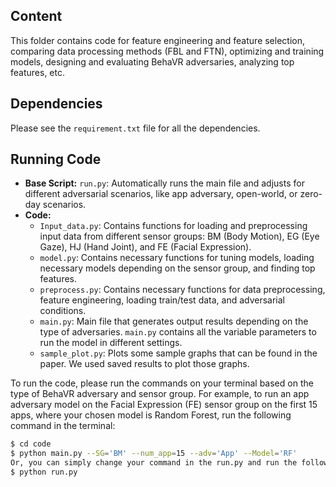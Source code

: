 ## Content

This folder contains code for feature engineering and feature selection, comparing data processing methods (FBL and FTN), optimizing and training models, designing and evaluating BehaVR adversaries, analyzing top features, etc.

## Dependencies
Please see the `requirement.txt` file for all the dependencies.

## Running Code
- **Base Script:** `run.py`: Automatically runs the main file and adjusts for different adversarial scenarios, like app adversary, open-world, or zero-day scenarios.
- **Code:**
  - `Input_data.py`: Contains functions for loading and preprocessing input data from different sensor groups: BM (Body Motion), EG (Eye Gaze), HJ (Hand Joint), and FE (Facial Expression).
  - `model.py`: Contains necessary functions for tuning models, loading necessary models depending on the sensor group, and finding top features.
  - `preprocess.py`: Contains necessary functions for data preprocessing, feature engineering, loading train/test data, and adversarial conditions.
  - `main.py`: Main file that generates output results depending on the type of adversaries. `main.py` contains all the variable parameters to run the model in different settings.
  - `sample_plot.py`: Plots some sample graphs that can be found in the paper. We used saved results to plot those graphs.

To run the code, please run the commands on your terminal based on the type of BehaVR adversary and sensor group. For example, to run an app adversary model on the Facial Expression (FE) sensor group on the first 15 apps, where your chosen model is Random Forest, run the following command in the terminal:

```bash
$ cd code
$ python main.py --SG='BM' --num_app=15 --adv='App' --Model='RF'
Or, you can simply change your command in the run.py and run the following command in the terminal:
$ python run.py

